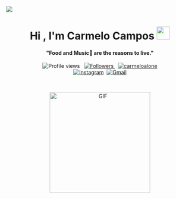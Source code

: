 <!--horizontal divider(gradiant)-->
<img src="https://user-images.githubusercontent.com/73097560/115834477-dbab4500-a447-11eb-908a-139a6edaec5c.gif">

<p>
  <h1 align="center"><b>Hi , I'm Carmelo Campos </b><img src="https://media.giphy.com/media/hvRJCLFzcasrR4ia7z/giphy.gif" width="35"></h1>
</p>

<p>
  <h4 align="center"><b>"Food and Music🎵 are the reasons to live."</b></h4>
</p>

<p align="center">
  <img src="https://komarev.com/ghpvc/?username=CarmeloCampos&color=red" alt="Profile views" />
  &nbsp;
  <a href="https://github.com/CarmeloCampos?tab=followers">
    <img src="https://img.shields.io/github/followers/CarmeloCampos?style=social" alt="Followers" />
  </a>
   &nbsp;
   <a href="https://twitter.com/carmeloalone" >
     <img src="https://img.shields.io/twitter/follow/carmeloalone" alt="carmeloalone" />
   </a>

<br>
<a href="https://instagram.com/CarmeloAlone"><img src="https://img.shields.io/badge/instagram-%23E4405F.svg?&style=for-the-badge&logo=instagram&logoColor=white" alt="Instagram" /></a>&nbsp;
<a href="mailto:hola@carmelocampos.com"><img src="https://img.shields.io/badge/gmail-%23D14836.svg?&style=for-the-badge&logo=gmail&logoColor=white" alt="Gmail"/></a>
</p>

<br>

<p align="center">
  <img  height="270px" alt="GIF" src="https://i.pinimg.com/originals/e4/26/70/e426702edf874b181aced1e2fa5c6cde.gif" />
</p>


